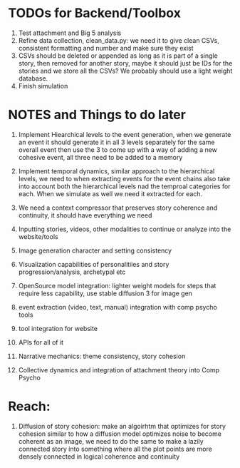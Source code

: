 # TODOs for Backend/Toolbox

1. Test attachment and Big 5 analysis
2. Refine data collection, clean_data.py: we need it to give clean CSVs, consistent formatting and number and make sure they exist
3. CSVs should be deleted or appended as long as it is part of a single story, then removed for another story, maybe it should just be IDs for the stories and we store all the CSVs? We probably should use a light weight database. 
4. Finish simulation



# NOTES and Things to do later
1. Implement Hiearchical levels to the event generation, when we generate an event it should generate it in all 3 levels separately for the same overall event then use the 3 to come up with a way of adding a new cohesive event, all three need to be added to a memory 

2. Implement temporal dynamics, similar approach to the hierarchical levels, we need to when extracting events for the event chains also take into account both the hierarchical levels nad the temproal categories for each. When we simulate as well we need it extracted for each. 

3. We need a context compressor that preserves story coherence and continuity, it should have everything we need 

4. Inputting stories, videos, other modalities to continue or analyze into the website/tools

5. Image generation character and setting consistency 

6. Visualization capabilities of personalitiies and story progression/analysis, archetypal etc

7. OpenSource model integration: lighter weight models for steps that require less capability, use stable diffusion 3 for image gen

8. event extraction (video, text, manual) integration with comp psycho tools

9. tool integration for website

10. APIs for all of it

11. Narrative mechanics: theme consistency, story cohesion

12. Collective dynamics and integration of attachment theory into Comp Psycho






# Reach: 

1. Diffusion of story cohesion: make an algoirhtm that optimizes for story cohesion similar to how a diffusion model optimizes noise to become coherent as an image, we need to do the same to make a lazily connected story into something where all the plot points are more densely connected in logical coherence and continuity

